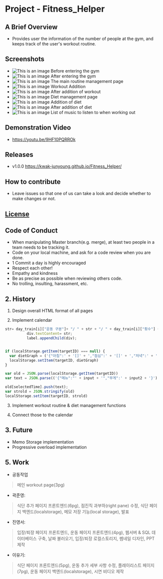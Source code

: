 # Project - Fitness_Helper

## A Brief Overview

- Provides user the information of the number of people at the gym, and keeps track of the user's workout routine.

## Screenshots

- ![This is an image](https://user-images.githubusercontent.com/80460155/143388915-37e63092-99bd-4586-b12c-eccc51c9dc84.png)
Before entering the gym
- ![This is an image](https://user-images.githubusercontent.com/80460155/143389743-db91586c-278b-45e9-89ac-6e7686abb787.png)
After entering the gym
- ![This is an image](https://user-images.githubusercontent.com/80460155/143388938-68ca382e-a025-458e-afe9-06b8725d3c30.png)
The main routine management page
- ![This is an image](https://user-images.githubusercontent.com/80460155/143399791-8d7950fa-a124-46a2-a6c2-4c6b99867c0a.png)
Workout Addition
- ![This is an image](https://user-images.githubusercontent.com/80460155/143388939-304c725e-48a3-46b6-bdf4-ce8bd89a07ca.png)
After addition of workout
- ![This is an image](https://user-images.githubusercontent.com/80460155/143388924-1de3af50-bc2b-48c2-8c17-099ea423186c.png)
Diet management page
- ![This is an image](https://user-images.githubusercontent.com/80460155/143388919-df8321b9-f86d-4c86-b130-685e774bb198.png)
Addition of diet
- ![This is an image](https://user-images.githubusercontent.com/80460155/143388931-cbcd1d60-d4fa-4811-8540-af1a4fb448ad.png)
After addition of diet
- ![This is an image](https://user-images.githubusercontent.com/80460155/143394286-cdefd073-32b7-44ed-bf08-535900efa233.png)
List of music to listen to when working out


## Demonstration Video
- https://youtu.be/9HF10PQRROk

## Releases

- v1.0.0 https://kwak-junyoung.github.io/Fitness_Helper/

## How to contribute

- Leave issues so that one of us can take a look and decide whether to make changes or not.

## [License](https://choosealicense.com/licenses/mit/#)

## Code of Conduct

- When manipulating Master branch(e.g. merge), at least two people in a team needs to be tracking it.
- Code on your local machine, and ask for a code review when you are done.
- 1 Commit a day is highly encouraged
- Respect each other!
- Empathy and kindness
- Be as precise as possible when reviewing others code.
- No trolling, insulting, harassment, etc.

## 2. History

1. Design overall HTML format of all pages

2. Implement calendar

```js
str= day_train[i]["운동 구분"]+ "/ " + str + "/ " + day_train[i]["횟수"] + "times/ " + day_train[i]["무게"]+ "kg";
          div.textContent= str;
          label.appendChild(div);


if (localStorage.getItem(targetID) === null) {
  var dietGraph = ('{"아침":' + '[]' + ',"점심":' + '[]' + ',"저녁":' + '[]' + '}')
  localStorage.setItem(targetID, dietGraph)
}

var old = JSON.parse(localStorage.getItem(targetID))
var text = JSON.parse(('{"메뉴":"' + input + '","무게":' + input2 + '}'));

old[selectedTime].push(text);
var strold = JSON.stringify(old)
localStorage.setItem(targetID, strold)
```

3. Implement workout routine & diet management functions

4. Connect those to the calendar 

## 3. Future

- Memo Storage implementation
- Progressive overload implementation

## 5. Work

- 공동작업

> 메인 workout page(3pg)

- 곽준영:

> 식단 추가 페이지 프론트엔드(6pg), 점진직 과부하(right pane) 수정, 식단 페이지 백엔드(localstorage), 메모 저장 기능(local storage), 발표

- 진영서:

> 입장/퇴장 페이지 프론트엔드, 운동 페이지 프론트엔드(4pg), 웹서버 & SQL 데이터베이스 구축, 날짜 불러오기, 입장/퇴장 로컬스토리지, 쎔네일 디자인, PPT 제작

- 이유기:

> 식단 페이지 프론트엔드(5pg), 운동 추가 세부 사항 수정, 플레이리스트 페이지(7pg), 운동 페이지 백엔드(localstorage), 시연 비디오 제작

